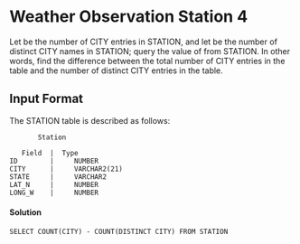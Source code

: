 # Weather Observation Station 4

Let  be the number of CITY entries in STATION, and let  be the number of distinct CITY names in STATION; 
query the value of  from STATION. In other words, find the difference between the total number of CITY entries 
in the table and the number of distinct CITY entries in the table.

## Input Format

The STATION table is described as follows:
  
           Station
          
       Field  |  Type
    ID        |     NUMBER
    CITY      |     VARCHAR2(21)
    STATE     |     VARCHAR2
    LAT_N     |     NUMBER
    LONG_W    |     NUMBER

#### Solution

    SELECT COUNT(CITY) - COUNT(DISTINCT CITY) FROM STATION
